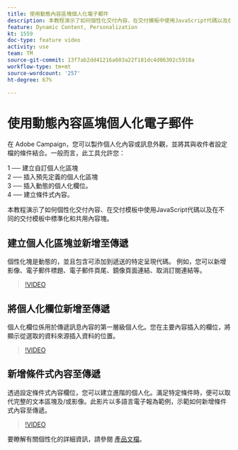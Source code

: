 ```yaml
---
title: 使用動態內容區塊個人化電子郵件
description: 本教程演示了如何個性化交付內容、在交付模板中使用JavaScript代碼以及在不同的交付模板中標準化和共用內容塊。
feature: Dynamic Content, Personalization
kt: 1559
doc-type: feature video
activity: use
team: TM
source-git-commit: 13f7ab2dd41216a603a22f181dc4d06302c5918a
workflow-type: tm+mt
source-wordcount: '257'
ht-degree: 67%

---
```



# 使用動態內容區塊個人化電子郵件

在 Adobe Campaign，您可以製作個人化內容或訊息外觀，並將其與收件者設定檔的條件結合。一般而言，此工具允許您：

1 ── 建立自訂個人化區塊\
2 ── 插入預先定義的個人化區塊\
3 ── 插入動態的個人化欄位。\
4 ── 建立條件式內容。

本教程演示了如何個性化交付內容、在交付模板中使用JavaScript代碼以及在不同的交付模板中標準化和共用內容塊。

## 建立個人化區塊並新增至傳遞

個性化塊是動態的，並且包含可添加到遞送的特定呈現代碼。 例如，您可以新增影像、電子郵件標題、電子郵件頁尾、鏡像頁面連結、取消訂閱連結等。

>[!VIDEO](https://video.tv.adobe.com/v/24924?quality=12&learn=on)

## 將個人化欄位新增至傳遞

個人化欄位係用於傳遞訊息內容的第一層級個人化。您在主要內容插入的欄位，將顯示從選取的資料來源插入資料的位置。

>[!VIDEO](https://video.tv.adobe.com/v/24925?quality=12&learn=on)

## 新增條件式內容至傳遞

透過設定條件式內容欄位，您可以建立進階的個人化。滿足特定條件時，便可以取代完整的文本區塊及/或影像。此影片以多語言電子報為範例，示範如何新增條件式內容至傳遞。

>[!VIDEO](https://video.tv.adobe.com/v/24926?quality=12&learn=on)

要瞭解有關個性化的詳細資訊，請參閱 [產品文檔](https://experienceleague.adobe.com/docs/campaign-classic/using/sending-messages/personalizing-deliveries/about-personalization.html?lang=en)。
